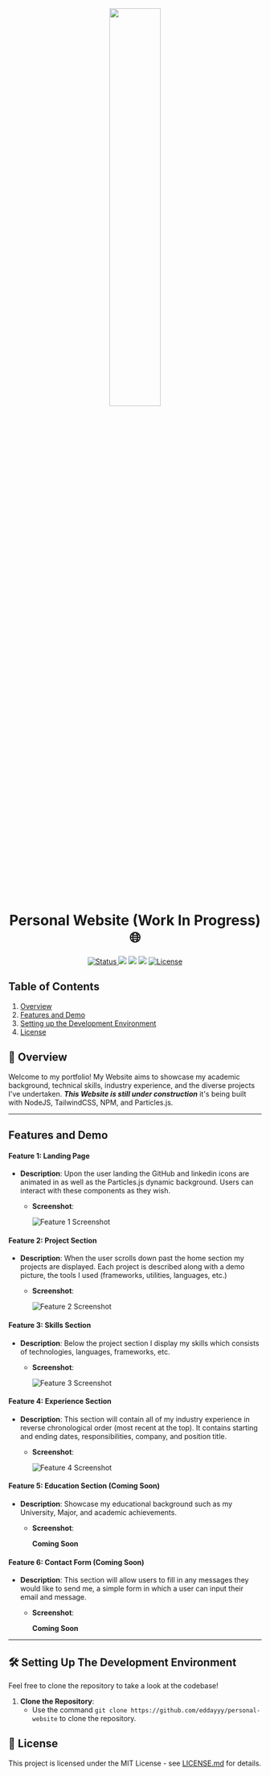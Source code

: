 <div align="center">
    <img width=45% src="./assets/media/HomePage.png">
    <h1>Personal Website (Work In Progress) 🌐</h1>
    <a href="https://eduardonunez.dev">
        <img alt="Status" src="https://img.shields.io/badge/Status-Live-brightgreen">
    </a>
    <img src="https://img.shields.io/badge/JavaScript-F7DF1E?style=flat&logo=javascript&logoColor=black">
    <img src="https://img.shields.io/badge/HTML5-E34F26?style=flat&logo=html5&logoColor=white">
    <img src="https://img.shields.io/badge/TailwindCSS-38B2AC?style=flat&logo=tailwind-css&logoColor=white">
    <a href="https://opensource.org/licenses/MIT">
        <img alt="License" src="https://img.shields.io/badge/License-MIT-blue.svg?style=flat">
    </a>
</div>

## Table of Contents
1. [Overview](#-overview)
2. [Features and Demo](#features-and-demo)
3. [Setting up the Development Environment](#%EF%B8%8F-setting-up-the-development-environment)
4. [License](#-license)

## 🌟 Overview

Welcome to my portfolio! My Website aims to showcase my academic background, technical skills, industry experience, and the diverse projects I've undertaken. ***This Website is still under construction*** it's being built with NodeJS, TailwindCSS, NPM, and Particles.js.

---

## **Features and Demo**

#### Feature 1: Landing Page
- **Description**: Upon the user landing the GitHub and linkedin icons are animated in as well as the Particles.js dynamic background. Users can interact with these components as they wish. 

  - **Screenshot**: 

    ![Feature 1 Screenshot](./assets/media/HomePage.png)

#### Feature 2: Project Section
- **Description**: When the user scrolls down past the home section my projects are displayed. Each project is described along with a demo picture, the tools I used (frameworks, utilities, languages, etc.) 

  - **Screenshot**: 
  
    ![Feature 2 Screenshot](./assets/media/ProjectsSection.png)

#### Feature 3: Skills Section
- **Description**: Below the project section I display my skills which consists of technologies, languages, frameworks, etc. 

  - **Screenshot**: 
  
    ![Feature 3 Screenshot](./assets/media/SkillsSection.png)

#### Feature 4: Experience Section
- **Description**: This section will contain all of my industry experience in reverse chronological order (most recent at the top). It contains starting and ending dates, responsibilities, company, and position title.

  - **Screenshot**: 

    ![Feature 4 Screenshot](./assets/media/ExperienceSection.png)

#### Feature 5: Education Section (Coming Soon)
- **Description**: Showcase my educational background such as my University, Major, and academic achievements.

  - **Screenshot**: 

      **Coming Soon** 

#### Feature 6: Contact Form (Coming Soon) 
- **Description**: This section will allow users to fill in any messages they would like to send me, a simple form in which a user can input their email and message. 

  - **Screenshot**: 

      **Coming Soon** 
---

## 🛠️ Setting Up The Development Environment

Feel free to clone the repository to take a look at the codebase! 

1. **Clone the Repository**: 
   - Use the command `git clone https://github.com/eddayyy/personal-website` to clone the repository.

## 📄 License
This project is licensed under the MIT License - see [LICENSE.md](LICENSE.md) for details.